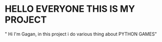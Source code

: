 # HELLO EVERYONE THIS IS MY PROJECT 
" Hi I'm Gagan, in this project i do various thing about PYTHON GAMES"
